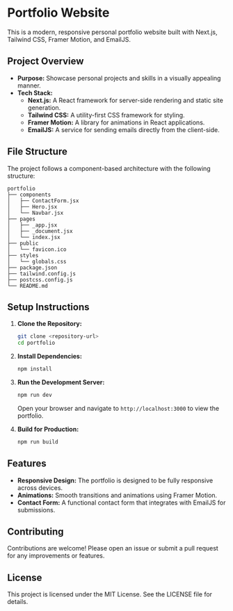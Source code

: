 # Portfolio Website

This is a modern, responsive personal portfolio website built with Next.js, Tailwind CSS, Framer Motion, and EmailJS.

## Project Overview

- **Purpose:** Showcase personal projects and skills in a visually appealing manner.
- **Tech Stack:**
  - **Next.js:** A React framework for server-side rendering and static site generation.
  - **Tailwind CSS:** A utility-first CSS framework for styling.
  - **Framer Motion:** A library for animations in React applications.
  - **EmailJS:** A service for sending emails directly from the client-side.

## File Structure

The project follows a component-based architecture with the following structure:

```
portfolio
├── components
│   ├── ContactForm.jsx
│   ├── Hero.jsx
│   └── Navbar.jsx
├── pages
│   ├── _app.jsx
│   ├── _document.jsx
│   └── index.jsx
├── public
│   └── favicon.ico
├── styles
│   └── globals.css
├── package.json
├── tailwind.config.js
├── postcss.config.js
└── README.md
```

## Setup Instructions

1. **Clone the Repository:**
   ```bash
   git clone <repository-url>
   cd portfolio
   ```

2. **Install Dependencies:**
   ```bash
   npm install
   ```

3. **Run the Development Server:**
   ```bash
   npm run dev
   ```
   Open your browser and navigate to `http://localhost:3000` to view the portfolio.

4. **Build for Production:**
   ```bash
   npm run build
   ```

## Features

- **Responsive Design:** The portfolio is designed to be fully responsive across devices.
- **Animations:** Smooth transitions and animations using Framer Motion.
- **Contact Form:** A functional contact form that integrates with EmailJS for submissions.

## Contributing

Contributions are welcome! Please open an issue or submit a pull request for any improvements or features.

## License

This project is licensed under the MIT License. See the LICENSE file for details.